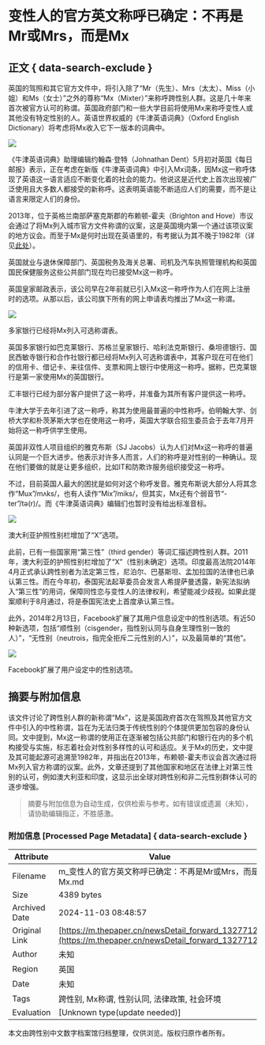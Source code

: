 # 变性人的官方英文称呼已确定：不再是Mr或Mrs，而是Mx

## 正文 { data-search-exclude }


英国的驾照和其它官方文件中，将引入除了“Mr（先生）、Mrs（太太）、Miss（小姐）和Ms（女士）”之外的尊称“Mx（Mixter）”来称呼跨性别人群。这是几十年来首次被官方认可的称谓。英国政府部门和一些大学目前将使用Mx来称呼变性人或其他没有特定性别的人。英语世界权威的《牛津英语词典》（Oxford English Dictionary）将考虑将Mx收入它下一版本的词典中。

![](http://image.thepaper.cn/www/image/4/358/642.jpg)

《牛津英语词典》助理编辑约翰森·登特（Johnathan Dent）5月初对英国《每日邮报》表示，正在考虑在新版《牛津英语词典》中引入Mx词条，因Mx这一称呼体现了英语这一语言适应不断变化着的社会的能力。他说这是近代史上首次出现被广泛使用且大多数人都接受的新称呼。这表明英语能不断适应人们的需要，而不是让语言来限定人们的身份。

2013年，位于英格兰南部萨塞克斯郡的布赖顿-霍夫（Brighton and Hove）市议会通过了将Mx列入城市官方文件称谓的议案，这是英国境内第一个通过该项议案的地方议会。而至于Mx是何时出现在英语里的，有考据认为其不晚于1982年（详见[此处](http://practicalandrogyny.com/2014/08/28/when-was-the-mx-gender-inclusive-title-created/)）。

英国就业与退休保障部门、英国税务及海关总署、司机及汽车执照管理机构和英国国民保健服务这些公共部门现在均已接受Mx这一称呼。

英国皇家邮政表示，该公司早在2年前就已引入Mx这一称呼作为人们在网上注册时的选项。从那以后，该公司旗下所有的网上申请表均推出了Mx这一称谓。

![](http://image.thepaper.cn/www/image/4/358/594.jpg)

多家银行已经将Mx列入可选称谓表。

英国多家银行如巴克莱银行、苏格兰皇家银行、哈利法克斯银行、桑坦德银行、国民西敏寺银行和合作社银行都已经将Mx列入可选称谓表中，其客户现在可在他们的信用卡、借记卡、来往信件、支票和网上银行中使用这一称呼。据称，巴克莱银行是第一家使用Mx的英国银行。

汇丰银行已经为部分客户提供了这一称呼，并准备为其所有客户提供这一称呼。

牛津大学于去年引进了这一称呼，称其为使用最普遍的中性称呼。伯明翰大学、剑桥大学和朴茨茅斯大学也在使用这一称呼，英国大学联合招生委员会于去年7月开始将这一称呼供学生使用。

英国非双性人项目组织的雅克布斯（SJ Jacobs）认为人们对Mx这一称呼的普遍认同是一个巨大进步。他表示对许多人而言，人们的称呼是对性别的一种确认。现在他们要做的就是让更多组织，比如IT和防欺诈服务组织接受这一称呼。

不过，目前英国人最大的困扰是如何对这个称呼发音。雅克布斯说大部分人将其念作“Mux”/mʌks/，也有人读作“Mix”/miks/，但其实，Mx还有个弱音节“-ter”/tə(r)/。而《牛津英语词典》编辑们也暂时没有给出标准音标。

![](http://image.thepaper.cn/www/image/4/358/585.jpg)

澳大利亚护照性别栏增加了“X”选项。

此前，已有一些国家用“第三性”（third gender）等词汇描述跨性别人群。2011年，澳大利亚的护照性别栏增加了“X”（性别未确定）选项。印度最高法院2014年4月正式承认跨性别者为法定第三性，尼泊尔、巴基斯坦、孟加拉国的法律也已承认第三性。而在今年初，泰国宪法起草委员会发言人希提萨曼透露，新宪法拟纳入“第三性”的用词，保障同性恋与变性人的法律权利，希望能减少歧视。如果此提案顺利于8月通过，将是泰国宪法史上首度承认第三性。

此外，2014年2月13日，Facebook扩展了其用户信息设定中的性别选项。有近50种新选项，包括“顺性别（cisgender，指性别认同与自身生理性别一致的人）”，“无性别（neutrois，指完全拒斥二元性别的人）”，以及最简单的“其他”。

![](http://image.thepaper.cn/www/image/4/358/746.jpg)

Facebook扩展了用户设定中的性别选项。
<!-- tcd_original_link https://m.thepaper.cn/newsDetail_forward_1327712 -->
## 摘要与附加信息

<!-- tcd_abstract -->
该文件讨论了跨性别人群的新称谓“Mx”，这是英国政府首次在驾照及其他官方文件中引入的中性称谓，旨在为无法归类于传统性别的个体提供更加包容的身份认同。文中提到，Mx这一称谓的使用正在逐渐被包括公共部门和银行在内的多个机构接受与实施，标志着社会对性别多样性的认可和适应。关于Mx的历史，文中提及其可能起源可追溯至1982年，并指出在2013年，布赖顿-霍夫市议会首次通过将Mx列入官方称谓的议案。此外，文章还提到了其他国家和地区在法律上对第三性别的认可，例如澳大利亚和印度，这显示出全球对跨性别和非二元性别群体认可的逐步增强。
<!-- tcd_abstract_end -->

> 摘要与附加信息为自动生成，仅供检索与参考。如有错误或遗漏（未知），请协助编辑指正，不胜感激。

### 附加信息 [Processed Page Metadata] { data-search-exclude }

| Attribute       | Value                                  |
|-----------------|----------------------------------------|
| Filename        | m_变性人的官方英文称呼已确定：不再是Mr或Mrs，而是Mx.md                             |
| Size            | 4389 bytes                           |
| Archived Date   | 2024-11-03 08:48:57                             |
| Original Link   | [https://m.thepaper.cn/newsDetail_forward_1327712](https://m.thepaper.cn/newsDetail_forward_1327712)                       |
| Author          | 未知                               |
| Region          | 英国                               |
| Date            | 未知                                 |
| Tags            | 跨性别, Mx称谓, 性别认同, 法律政策, 社会环境                                 |
| Evaluation            | [Unknown type(update needed)]                                 |
<!-- tcd_table_end -->

本文由跨性别中文数字档案馆归档整理，仅供浏览。版权归原作者所有。
